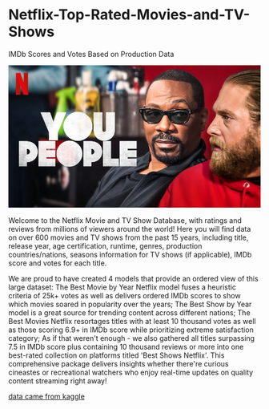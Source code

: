 # Netflix-Top-Rated-Movies-and-TV-Shows
IMDb Scores and Votes Based on Production Data

<img src="img/portada.jpg" width=700px>

Welcome to the Netflix Movie and TV Show Database, with ratings and reviews from millions of viewers around the world! Here you will find data on over 600 movies and TV shows from the past 15 years, including title, release year, age certification, runtime, genres, production countries/nations, seasons information for TV shows (if applicable), IMDb score and votes for each title.

We are proud to have created 4 models that provide an ordered view of this large dataset: The Best Movie by Year Netflix model fuses a heuristic criteria of 25k+ votes as well as delivers ordered IMDb scores to show which movies soared in popularity over the years; The Best Show by Year model is a great source for trending content across different nations; The Best Movies Netflix resortages titles with at least 10 thousand votes as well as those scoring 6.9+ in IMDb score while prioritizing extreme satisfaction category; As if that weren't enough - we also gathered all titles surpassing 7.5 in IMDb score plus containing 10 thousand reviews or more into one best-rated collection on platforms titled 'Best Shows Netflix'. This comprehensive package delivers insights whether there're curious cineastes or recreational watchers who enjoy real-time updates on quality content streaming right away!

[data came from kaggle](https://www.kaggle.com/datasets/thedevastator/netflix-top-rated-movies-and-tv-shows-2020-2022)
